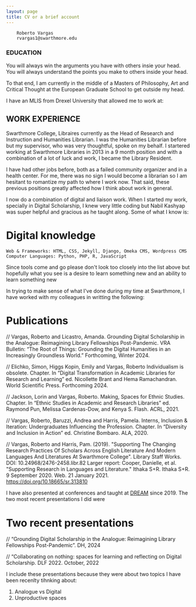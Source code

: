 ```yaml
---
layout: page
title: CV or a brief account
---
```



		Roberto Vargas
		rvargas1@swarthmore.edu

### EDUCATION 

You will always win the arguments you have with others insie your head. You will always understand the points you make to others inside your head. 

To that end, I am currently in the middle of a Masters of Philosophy, Art and Critical Thought at the European Graduate School to get outside my head.

I have an MLIS from Drexel University that allowed me to work at:

## WORK EXPERIENCE

Swarthmore College, Libraires currently as the Head of Research and Instruction and Humanities Librarian. I was the Humanities Librarian before but my supervisor, who was very thoughtful, spoke on my behalf. I startered working at Swarthmore Libraries in 2013 in a 9 month position and with a combination of a lot of luck and work, I became the Library Resident. 

I have had other jobs before, both as a failed community organizer and in a health center. For me, there was no sign I would become a librarian so I am hesitant to romantize my path to where I work now. That said, these previous positions greatly affected how I think about work in general.

I now do a combination of digital and liaison work. When I started my work, specially in Digital Scholarship, I knew very little coding but Nabil Kashyap was super helpful and gracious as he taught along. Some of what I know is:

# Digital knowledge 

	Web & Frameworks: HTML, CSS, Jekyll, Django, Omeka CMS, Wordpress CMS
	Computer Languages: Python, PHP, R, JavaScript

Since tools come and go please don't look too closely into the list above but hopefully what you see is a desire to learn something new and an ability to learn something new

In trying to make sense of what I've done during my time at Swarthmore, I have worked with my colleagues in writting the following:

# Publications

// Vargas, Roberto and Licastro, Amanda. Grounding Digital Scholarship in the Analogue: Reimagining Library Fellowships 
Post-Pandemic. VRA Bulletin: “The Root of Things: Grounding the Digital Humanities in an Increasingly Groundless World.” Forthcoming, Winter 2024.

// Elichko, Simon, Higgs Kopin, Emily and Vargas, Roberto Individualism is obsolete. Chapter. In “Digital Transformation in 
Academic Libraries for Research and Learning” ed. Nicollette Brant and Hema Ramachandran. World Scientific Press. Forthcoming 2024.

// Jackson, Lorin and Vargas, Roberto. Making, Spaces for Ethnic Studies. Chapter. In “Ethnic Studies in Academic and Research 
Libraries” ed. Raymond Pun, Melissa Cardenas-Dow, and Kenya S. Flash. ACRL, 2021.

// Vargas, Roberto, Baruzzi, Andrea and Harris, Pamela. Interns, Inclusion & Iteration: Undergraduates Influencing the Profession. 
Chapter. In “Diversity and Inclusion in Action” ed. Christine Bombaro. ALA, 2020.

// Vargas, Roberto  and Harris, Pam. (2019). "Supporting The Changing Research Practices Of Scholars Across English Literature 
And Modern Languages And Literatures At Swarthmore College". Library Staff Works. DOI: 10.24968/2476-2458.libr.82
Larger report: Cooper, Danielle, et al. "Supporting Research in Languages and Literature." Ithaka S+R. Ithaka S+R. 9 September 2020. Web. 21 January 2021. https://doi.org/10.18665/sr.313810 

I have also presented at conferences and taught at [DREAM](https://web.sas.upenn.edu/dream-lab/) since 2019. The two most recent presentations I did were

# Two recent presentations

// “Grounding Digital Scholarship in the Analogue: Reimagining Library Fellowships Post-Pandemic”. DH, 2024

// “Collaborating on nothing: spaces for learning and reflecting on Digital Scholarship. DLF 2022. October, 2022

I include these presentations because they were about two topics I have been recenlty tihnking about: 

1. Analogue vs Digital 
2. Unproductive spaces



